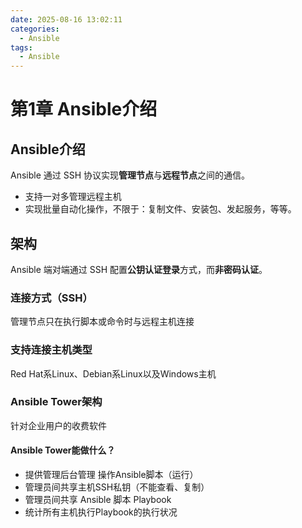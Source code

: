 ```yaml
---
date: 2025-08-16 13:02:11
categories:
  - Ansible
tags:
  - Ansible
---
```


# 第1章 Ansible介绍

## Ansible介绍

Ansible 通过 SSH 协议实现**管理节点**与**远程节点**之间的通信。

- 支持一对多管理远程主机
- 实现批量自动化操作，不限于：复制文件、安装包、发起服务，等等。

## 架构

Ansible 端对端通过 SSH 配置**公钥认证登录**方式，而**非密码认证**。

### 连接方式（SSH）

管理节点只在执行脚本或命令时与远程主机连接

### 支持连接主机类型

Red Hat系Linux、Debian系Linux以及Windows主机

### Ansible Tower架构

针对企业用户的收费软件

#### Ansible Tower能做什么？

- 提供管理后台管理 操作Ansible脚本（运行）
- 管理员间共享主机SSH私钥（不能查看、复制）
- 管理员间共享 Ansible 脚本 Playbook
- 统计所有主机执行Playbook的执行状况
